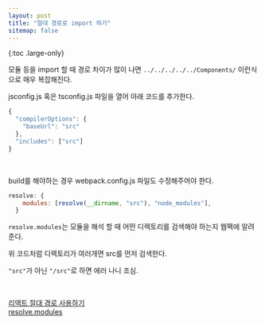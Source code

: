 ```yaml
---
layout: post
title: "절대 경로로 import 하기"
sitemap: false
---
```


{:toc .large-only}

모듈 등을 import 할 때 경로 차이가 많이 나면 `../../../../../Components/` 이런식으로 매우 복잡해진다.

jsconfig.js 혹은 tsconfig.js 파일을 열어 아래 코드를 추가한다.

```js
{
  "compilerOptions": {
    "baseUrl": "src"
  },
  "includes": ["src"]
}
```

<br/>

build를 해야하는 경우 webpack.config.js 파일도 수정해주어야 한다.

```js
resolve: {
    modules: [resolve(__dirname, "src"), "node_modules"],
  }
```

`resolve.modules`는 모듈을 해석 할 때 어떤 디렉토리를 검색해야 하는지 웹팩에 알려준다.

위 코드처럼 디렉토리가 여러개면 src를 먼저 검색한다.

`"src"`가 아닌 `"/src"`로 하면 에러 나니 조심.

<br/>

[리액트 절대 경로 사용하기](https://www.imkh.dev/react-absolute-path/)<br/>
[resolve.modules](https://webpack.js.org/configuration/resolve/#resolvemodules)
